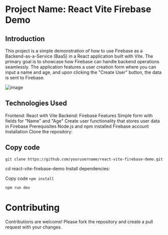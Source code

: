 # Project Name: React Vite Firebase Demo

## Introduction
This project is a simple demonstration of how to use Firebase as a Backend-as-a-Service (BaaS) in a React application built with Vite. The primary goal is to showcase how Firebase can handle backend operations seamlessly. The application features a user creation form where you can input a name and age, and upon clicking the "Create User" button, the data is sent to Firebase.

![image](https://github.com/gioshwua/ReactFireB-CRUD-/assets/105263495/fc414635-daf5-4a34-bd40-a77ea9a2c89a)

## Technologies Used
Frontend: React with Vite
Backend: Firebase
Features
Simple form with fields for "Name" and "Age"
Create user functionality that stores user data in Firebase
Prerequisites
Node.js and npm installed
Firebase account
Installation
Clone the repository:


## Copy code
``` git clone https://github.com/yourusername/react-vite-firebase-demo.git ``` 

cd react-vite-firebase-demo
Install dependencies:


Copy code
``npm install``

``npm run dev``



# Contributing
Contributions are welcome! Please fork the repository and create a pull request with your changes.

